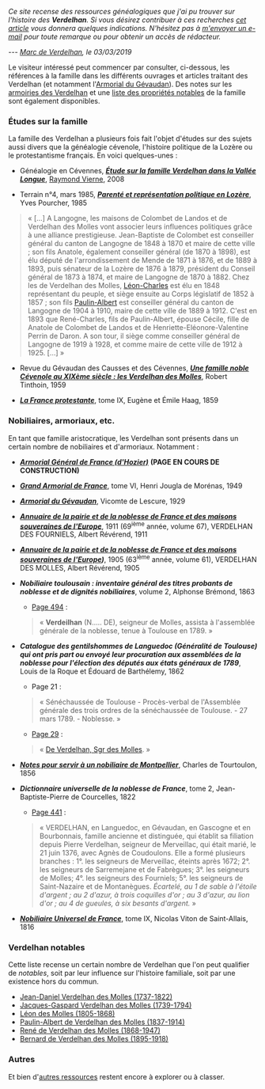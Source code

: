 *Ce site recense des ressources généalogiques que j'ai pu trouver sur l'histoire des **Verdelhan**. Si vous désirez contribuer à ces recherches [cet article](comment_chercher) vous donnera quelques indications.
N'hésitez pas à [m'envoyer un e-mail](http://verdelhan.eu/) pour toute remarque ou pour obtenir un accès de rédacteur.*

--- *[Marc de Verdelhan](http://verdelhan.eu/), le 03/03/2019*

Le visiteur intéressé peut commencer par consulter, ci-dessous, les références à la famille dans les différents ouvrages et articles traitant des Verdelhan (et notamment l'[Armorial du Gévaudan](armorial_du_gevaudan_lescure)). Des notes sur les [armoiries des Verdelhan](armoiries_des_verdelhan) et une [liste des propriétés notables](liste_des_proprietes_notables) de la famille sont également disponibles.


### Études sur la famille

La famille des Verdelhan a plusieurs fois fait l'objet d'études sur des sujets aussi divers que la généalogie cévenole, l'histoire politique de la Lozère ou le protestantisme français. En voici quelques-unes :

 * Généalogie en Cévennes, ***[Étude sur la famille Verdelhan dans la Vallée Longue](etude_sur_la_famille_verdelhan_dans_la_vallee_longue_vierne)***, [Raymond Vierne](etude_sur_la_famille_verdelhan_dans_la_vallee_longue_vierne#à-propos-de-lauteur), 2008

 * Terrain n°4, mars 1985, ***[Parenté et représentation politique en Lozère](https://journals.openedition.org/terrain/2864)***, Yves Pourcher, 1985
 > « [...] A Langogne, les maisons de Colombet de Landos et de Verdelhan des Molles vont associer leurs influences politiques grâce à une alliance prestigieuse. Jean-Baptiste de Colombet est conseiller général du canton de Langogne de 1848 à 1870 et maire de cette ville ; son fils Anatole, également conseiller général (de 1870 à 1898), est élu député de l'arrondissement de Mende de 1871 à 1876, et de 1889 à 1893, puis sénateur de la Lozère de 1876 à 1879, président du Conseil général de 1873 à 1874, et maire de Langogne de 1870 à 1882. Chez les de Verdelhan des Molles, [Léon-Charles](charles-leon_verdelhan_des_molles_1805-1868) est élu en 1848 représentant du peuple, et siège ensuite au Corps législatif de 1852 à 1857 ; son fils [Paulin-Albert](paulin-joseph-albert_de_verdelhan_des_molles_1837-1914) est conseiller général du canton de Langogne de 1904 à 1910, maire de cette ville de 1889 à 1912. C'est en 1893 que René-Charles, fils de Paulin-Albert, épouse Cécile, fille de Anatole de Colombet de Landos et de Henriette-Eléonore-Valentine Perrin de Daron. A son tour, il siège comme conseiller général de Langogne de 1919 à 1928, et comme maire de cette ville de 1912 à 1925. [...] »
 
 * Revue du Gévaudan des Causses et des Cévennes, ***[Une famille noble Cévenole au XIXème siècle : les Verdelhan des Molles](une_famille_noble_cevenole_au_xixme_siecle_les_verdelhan_des_molles_tinthoin)***, Robert Tinthoin, 1959
 
 * ***[La France protestante](la_france_protestante_haag)***, tome IX, Eugène et Émile Haag, 1859
 

### Nobiliaires, armoriaux, etc.

En tant que famille aristocratique, les Verdelhan sont présents dans un certain nombre de nobiliaires et d'armoriaux. Notamment :

 * ***[Armorial Général de France (d'Hozier)](armorial_general_de_france_d_hozier)*** **(PAGE EN COURS DE CONSTRUCTION)**

 * ***[Grand Armorial de France](grand_armorial_de_france_jougla_de_morenas)***, tome VI, Henri Jougla de Morénas, 1949

 * ***[Armorial du Gévaudan](armorial_du_gevaudan_lescure)***, Vicomte de Lescure, 1929

 * ***[Annuaire de la pairie et de la noblesse de France et des maisons souveraines de l'Europe](annuaire_de_la_noblesse_de_france_reverend)***, 1911 (69<sup>ième</sup> année, volume 67), VERDELHAN DES FOURNIELS, Albert Révérend, 1911

 * ***[Annuaire de la pairie et de la noblesse de France et des maisons souveraines de l'Europe](annuaire_de_la_noblesse_de_france_reverend))***, 1905 (63<sup>ième</sup> année, volume 61), VERDELHAN DES MOLLES, Albert Révérend, 1905

 * ***Nobiliaire toulousain : inventaire général des titres probants de noblesse et de dignités nobiliaires***, volume 2, Alphonse Brémond, 1863
   * [Page 494](http://books.google.fr/books?id=jFkoAAAAYAAJ&ots=yQ9-KFAibe&dq=Alphonse%20Br%C3%A9mond%20%3A%20Nobiliaire%20toulousain&pg=PA494#v=onepage&q=verdeilhan&f=false) :
   > « **Verdeilhan** (N..... DE), seigneur de Molles, assista à l'assemblée générale de la noblesse, tenue à Toulouse en 1789. »

 * ***Catalogue des gentilshommes de Languedoc (Généralité de Toulouse) qui ont pris part ou envoyé leur procuration aux assemblées de la noblesse pour l'élection des députés aux états généraux de 1789***, Louis de la Roque et Édouard de Barthélemy, 1862
   * Page 21 :
   > « Sénéchaussée de Toulouse - Procès-verbal de l'Assemblée générale des trois ordres de la sénéchaussée de Toulouse. - 27 mars 1789. - Noblesse. »
   * [Page 29](http://books.google.fr/books?id=scUEAAAAIAAJ&hl=fr&pg=RA1-PA29#v=onepage&q=verdelhan&f=false) :
   > « [De Verdelhan, Sgr des Molles](jean-daniel_verdelhan_des_molles_1737-1822). »

 * ***[Notes pour servir à un nobiliaire de Montpellier](notes_pour_servir_a_un_nobiliaire_de_montpellier_tourtoulon)***, Charles de Tourtoulon, 1856

 * ***Dictionnaire universelle de la noblesse de France***, tome 2, Jean-Baptiste-Pierre de Courcelles, 1822
   * [Page 441](http://gallica.bnf.fr/ark:/12148/bpt6k36855h.image.r=Verdelhan.f445.langFR) :
   > « VERDELHAN, en Languedoc, en Gévaudan, en Gascogne et en Bourbonnais, famille ancienne et distinguée, qui établit sa filiation depuis Pierre Verdelhan, seigneur de Merveillac, qui était marié, le 21 juin 1376, avec Agnès de Coudoulons. Elle a formé plusieurs branches : 1°. les seigneurs de Merveillac, éteints après 1672; 2°. les seigneurs de Sarremejane et de Fabrègues; 3°. les seigneurs de Molles; 4°. les seigneurs des Fourniels; 5°. les seigneurs de Saint-Nazaire et de Montanègues. *Écartelé, au 1 de sable à l'étoile d'argent ; au 2 d'azur, à trois coquilles d'or ; au 3 d'azur, au lion d'or ; au 4 de gueules, à six besants d'argent.* »

 * ***[Nobiliaire Universel de France](nobiliaire_universel_de_france_saint-allais)***, tome IX, Nicolas Viton de Saint-Allais, 1816


### Verdelhan notables

Cette liste recense un certain nombre de Verdelhan que l'on peut qualifier de *notables*, soit par leur influence sur l'histoire familiale, soit par une existence hors du commun.

 * [Jean-Daniel Verdelhan des Molles (1737-1822)](jean-daniel_verdelhan_des_molles_1737-1822)
 * [Jacques-Gaspard Verdelhan des Molles (1739-1794)](jacques-gaspard_verdelhan_des_molles_1739-1794)
 * [Léon des Molles (1805-1868)](charles-leon_verdelhan_des_molles_1805-1868)
 * [Paulin-Albert de Verdelhan des Molles (1837-1914)](paulin-joseph-albert_de_verdelhan_des_molles_1837-1914)
 * [René de Verdelhan des Molles (1868-1947)](rene-charles_de_verdelhan_des_molles_1868-1947)
 * [Bernard de Verdelhan des Molles (1895-1918)](bernard-louis_de_verdelhan_des_molles_1895-1918)

 
### Autres

Et bien d'[autres ressources](autres_ressources) restent encore à explorer ou à classer.
